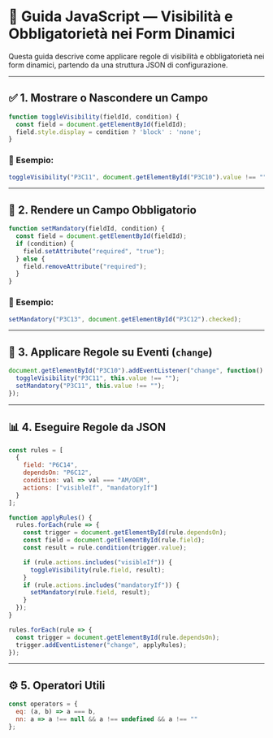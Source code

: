 
# 📘 Guida JavaScript — Visibilità e Obbligatorietà nei Form Dinamici

Questa guida descrive come applicare regole di visibilità e obbligatorietà nei form dinamici, partendo da una struttura JSON di configurazione.

---

## ✅ 1. Mostrare o Nascondere un Campo

```javascript
function toggleVisibility(fieldId, condition) {
  const field = document.getElementById(fieldId);
  field.style.display = condition ? 'block' : 'none';
}
```

### 📌 Esempio:
```javascript
toggleVisibility("P3C11", document.getElementById("P3C10").value !== "");
```

---

## 🔐 2. Rendere un Campo Obbligatorio

```javascript
function setMandatory(fieldId, condition) {
  const field = document.getElementById(fieldId);
  if (condition) {
    field.setAttribute("required", "true");
  } else {
    field.removeAttribute("required");
  }
}
```

### 📌 Esempio:
```javascript
setMandatory("P3C13", document.getElementById("P3C12").checked);
```

---

## 🔄 3. Applicare Regole su Eventi (`change`)

```javascript
document.getElementById("P3C10").addEventListener("change", function() {
  toggleVisibility("P3C11", this.value !== "");
  setMandatory("P3C11", this.value !== "");
});
```

---

## 📊 4. Eseguire Regole da JSON

```javascript
const rules = [
  {
    field: "P6C14",
    dependsOn: "P6C12",
    condition: val => val === "AM/OEM",
    actions: ["visibleIf", "mandatoryIf"]
  }
];

function applyRules() {
  rules.forEach(rule => {
    const trigger = document.getElementById(rule.dependsOn);
    const field = document.getElementById(rule.field);
    const result = rule.condition(trigger.value);

    if (rule.actions.includes("visibleIf")) {
      toggleVisibility(rule.field, result);
    }
    if (rule.actions.includes("mandatoryIf")) {
      setMandatory(rule.field, result);
    }
  });
}

rules.forEach(rule => {
  const trigger = document.getElementById(rule.dependsOn);
  trigger.addEventListener("change", applyRules);
});
```

---

## ⚙️ 5. Operatori Utili

```javascript
const operators = {
  eq: (a, b) => a === b,
  nn: a => a !== null && a !== undefined && a !== ""
};
```
